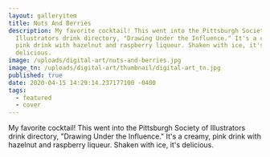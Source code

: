 ```yaml
---
layout: galleryitem
title: Nuts And Berries
description: My favorite cocktail! This went into the Pittsburgh Society of
  Illustrators drink directory, "Drawing Under the Influence." It's a creamy,
  pink drink with hazelnut and raspberry liqueur. Shaken with ice, it's
  delicious.
image: /uploads/digital-art/nuts-and-berries.jpg
image_tn: /uploads/digital-art/thumbnail/digital-art_tn.jpg
published: true
date: 2020-04-15 14:29:14.237177100 -0400
tags:
  - featured
  - cover
---
```

My favorite cocktail! This went into the Pittsburgh Society of Illustrators drink directory, "Drawing Under the Influence." It's a creamy, pink drink with hazelnut and raspberry liqueur. Shaken with ice, it's delicious.